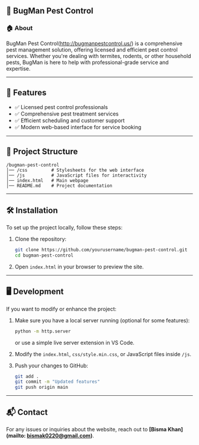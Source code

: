 ## 🐜 BugMan Pest Control

### 🏠 About
BugMan Pest Control(http://bugmanpestcontrol.us/) is a comprehensive pest management solution, offering licensed and efficient pest control services. Whether you're dealing with termites, rodents, or other household pests, BugMan is here to help with professional-grade service and expertise.

---

## 🚀 Features
- ✅ Licensed pest control professionals
- ✅ Comprehensive pest treatment services
- ✅ Efficient scheduling and customer support
- ✅ Modern web-based interface for service booking

---

## 📂 Project Structure
```
/bugman-pest-control
│── /css         # Stylesheets for the web interface
│── /js          # JavaScript files for interactivity
│── index.html   # Main webpage
│── README.md    # Project documentation
```

---

## 🛠️ Installation
To set up the project locally, follow these steps:

1. Clone the repository:
   ```sh
   git clone https://github.com/yourusername/bugman-pest-control.git
   cd bugman-pest-control
   ```

2. Open `index.html` in your browser to preview the site.

---

## 🖥️ Development
If you want to modify or enhance the project:

1. Make sure you have a local server running (optional for some features):
   ```sh
   python -m http.server
   ```
   or use a simple live server extension in VS Code.

2. Modify the `index.html`, `css/style.min.css`, or JavaScript files inside `/js`.

3. Push your changes to GitHub:
   ```sh
   git add .
   git commit -m "Updated features"
   git push origin main
   ```


---

## 📬 Contact
For any issues or inquiries about the website, reach out to **[Bisma Khan](mailto: bismak0220@gmail.com)**.
